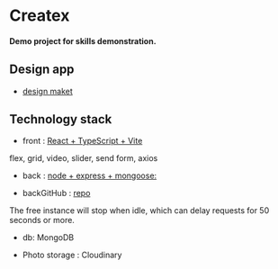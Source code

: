 # Createx

#### Demo project for skills demonstration.

## Design app

- [design maket](https://www.figma.com/file/r9RnpJZ6IwYEDAGiymdXBj/YouTube-Createx-Marathon?node-id=0-1&t=QF1Wz7xZe2prv7Hs-0)

## Technology stack

- front : [React + TypeScript + Vite](https://createx-vite-ts.netlify.app/)

flex, grid, video, slider, send form, axios

- back : [node + express + mongoose:](https://github.com/Goingforth/createx_data_back)

- backGitHub : [repo](https://createx-data-back.onrender.com)

The free instance will stop when idle, which can delay requests for 50 seconds or more.

- db: MongoDB

- Photo storage : Cloudinary
